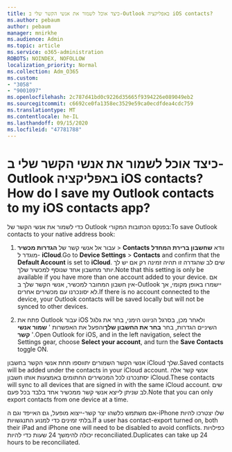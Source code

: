 ```yaml
---
title: כיצד אוכל לשמור את אנשי הקשר שלי ב-Outlook באפליקציה iOS contacts?
ms.author: pebaum
author: pebaum
manager: mnirkhe
ms.audience: Admin
ms.topic: article
ms.service: o365-administration
ROBOTS: NOINDEX, NOFOLLOW
localization_priority: Normal
ms.collection: Adm_O365
ms.custom:
- "3058"
- "9001097"
ms.openlocfilehash: 2c787d41bd0c9226d35665f9394226e089049eb2
ms.sourcegitcommit: c6692ce0fa1358ec3529e59ca0ecdfdea4cdc759
ms.translationtype: MT
ms.contentlocale: he-IL
ms.lasthandoff: 09/15/2020
ms.locfileid: "47781788"
---
```

# <a name="how-do-i-save-my-outlook-contacts-to-my-ios-contacts-app"></a><span data-ttu-id="a4360-102">כיצד אוכל לשמור את אנשי הקשר שלי ב-Outlook באפליקציה iOS contacts?</span><span class="sxs-lookup"><span data-stu-id="a4360-102">How do I save my Outlook contacts to my iOS contacts app?</span></span>

<span data-ttu-id="a4360-103">כדי לשמור את אנשי הקשר של Outlook בפנקס הכתובות המקורי:</span><span class="sxs-lookup"><span data-stu-id="a4360-103">To save Outlook contacts to your native address book:</span></span>
 
1. <span data-ttu-id="a4360-104">עבור אל אנשי קשר של **הגדרות מכשיר**  >  **Contacts** וודא **שחשבון ברירת המחדל** מוגדר ל- **iCloud**.</span><span class="sxs-lookup"><span data-stu-id="a4360-104">Go to **Device Settings** > **Contacts** and confirm that the **Default Account** is set to **iCloud**.</span></span> <span data-ttu-id="a4360-105">שים לב שהגדרה זו תהיה זמינה רק אם יש לך יותר מחשבון אחד שנוסף למכשיר שלך.</span><span class="sxs-lookup"><span data-stu-id="a4360-105">Note that this setting is only be available if you have more than one account added to your device.</span></span> <span data-ttu-id="a4360-106">אם אין חשבון המחובר למכשיר, אנשי הקשר שלך ב-Outlook יישמרו באופן מקומי, אך לא יסונכרנו עם מכשירים אחרים.</span><span class="sxs-lookup"><span data-stu-id="a4360-106">If there is no account connected to the device, your Outlook contacts will be saved locally but will not be synced to other devices.</span></span>
 
2. <span data-ttu-id="a4360-107">פתח את Outlook עבור iOS ולאחר מכן, בסרגל הניווט הימני, בחר את גלגל השיניים הגדרות, בחר **בחר את החשבון שלך**והפעל את האפשרות ' **שמור אנשי קשר** '.</span><span class="sxs-lookup"><span data-stu-id="a4360-107">Open Outlook for iOS, and in the left navigation, select the Settings gear, choose **Select your account**, and turn the **Save Contacts** toggle ON.</span></span>
 
<span data-ttu-id="a4360-108">אנשי הקשר השמורים יתווספו תחת אנשי הקשר בחשבון iCloud שלך.</span><span class="sxs-lookup"><span data-stu-id="a4360-108">Saved contacts will be added under the contacts in your iCloud account.</span></span> <span data-ttu-id="a4360-109">אנשי קשר אלה יסתנכרנו לכל המכשירים החתומים באמצעות אותו חשבון iCloud.</span><span class="sxs-lookup"><span data-stu-id="a4360-109">These contacts will sync to all devices that are signed in with the same iCloud account.</span></span> <span data-ttu-id="a4360-110">שים לב שניתן לייצא אנשי קשר ממכשיר אחד בלבד בכל פעם.</span><span class="sxs-lookup"><span data-stu-id="a4360-110">Note that you can only export contacts from one device at a time.</span></span>
 
<span data-ttu-id="a4360-111">אם משתמש כלשהו יצר קשר-ייצוא מופעל, גם האייפד וגם ה-iPhone שלו יצטרכו להיות בלתי זמינים כדי למנוע התנגשויות.</span><span class="sxs-lookup"><span data-stu-id="a4360-111">If a user has contact-export turned on, both their iPad and iPhone one will need to be disabled to avoid conflicts.</span></span> <span data-ttu-id="a4360-112">כפילויות יכולה להימשך 24 שעות כדי להיות reconciliated.</span><span class="sxs-lookup"><span data-stu-id="a4360-112">Duplicates can take up 24 hours to be reconciliated.</span></span>